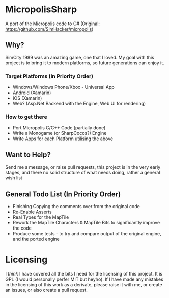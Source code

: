 # MicropolisSharp

A port of the Micropolis code to C# (Original: https://github.com/SimHacker/micropolis)

## Why?

SimCity 1989 was an amazing game, one that I loved. My goal with this project is to bring it to modern platforms, so future generations can enjoy it.

### Target Platforms (In Priority Order)
* Windows/Windows Phone/Xbox - Universal App
* Android (Xamarin)
* iOS (Xamarin)
* Web? (Asp.Net Backend with the Engine, Web UI for rendering)

### How to get there

* Port Micropolis C/C++ Code (partially done)
* Write a Monogame (or SharpCocos?) Engine
* Write Apps for each Platform utilising the above

## Want to Help? 

Send me a message, or raise pull requests, this project is in the very early stages, and there no solid structure of what needs doing, rather a general wish list

## General Todo List (In Priority Order)

* Finishing Copying the comments over from the original code
* Re-Enable Asserts
* Real Types for the MapTile
* Rework the MapTile Characters & MapTile Bits to significantly improve the code
* Produce some tests - to try and compare output of the original engine, and the ported engine
 
# Licensing

I *think* I have covered all the bits I need for the licensing of this project. It is GPL (I would personally perfer MIT but heyho). If I have made any mistakes in the licensing of this work as a derivate, please raise it with me, or create an issues, or also create a pull request. 
